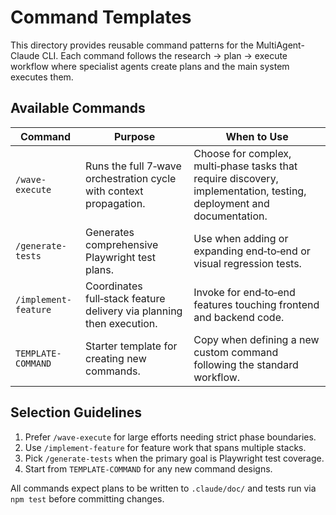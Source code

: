 # Command Templates

This directory provides reusable command patterns for the MultiAgent-Claude CLI. Each command follows the research → plan → execute workflow where specialist agents create plans and the main system executes them.

## Available Commands

| Command | Purpose | When to Use |
|--------|---------|-------------|
| `/wave-execute` | Runs the full 7‑wave orchestration cycle with context propagation. | Choose for complex, multi‑phase tasks that require discovery, implementation, testing, deployment and documentation.
| `/generate-tests` | Generates comprehensive Playwright test plans. | Use when adding or expanding end‑to‑end or visual regression tests.
| `/implement-feature` | Coordinates full‑stack feature delivery via planning then execution. | Invoke for end‑to‑end features touching frontend and backend code.
| `TEMPLATE-COMMAND` | Starter template for creating new commands. | Copy when defining a new custom command following the standard workflow.

## Selection Guidelines

1. Prefer `/wave-execute` for large efforts needing strict phase boundaries.
2. Use `/implement-feature` for feature work that spans multiple stacks.
3. Pick `/generate-tests` when the primary goal is Playwright test coverage.
4. Start from `TEMPLATE-COMMAND` for any new command designs.

All commands expect plans to be written to `.claude/doc/` and tests run via `npm test` before committing changes.
